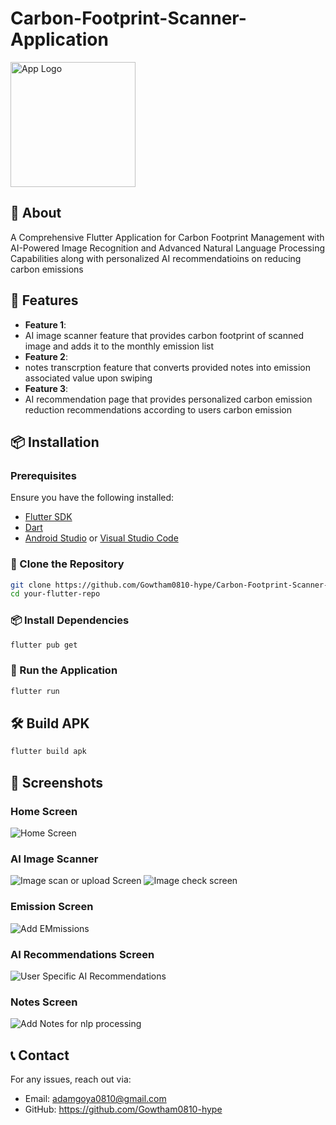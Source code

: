 # Carbon-Footprint-Scanner-Application


<img src="logo.png" alt="App Logo" width="200"/>

## 📌 About

A Comprehensive Flutter Application for Carbon Footprint Management with AI-Powered Image Recognition and Advanced Natural Language Processing Capabilities along with personalized 
AI recommendatioins on reducing carbon emissions

## 🚀 Features

- **Feature 1**:
- AI image scanner feature that provides carbon footprint of scanned image and adds it to the monthly emission list
- **Feature 2**:
- notes transcrption feature that converts provided notes into emission associated value upon swiping
- **Feature 3**:
- AI recommendation page that provides personalized carbon emission reduction recommendations according to users carbon emission




## 📦 Installation

### Prerequisites
Ensure you have the following installed:
- [Flutter SDK](https://flutter.dev/docs/get-started/install)
- [Dart](https://dart.dev/get-dart)
- [Android Studio](https://developer.android.com/studio) or [Visual Studio Code](https://code.visualstudio.com/)

### 🔽 Clone the Repository
```sh
git clone https://github.com/Gowtham0810-hype/Carbon-Footprint-Scanner-Application
cd your-flutter-repo
```

### 📦 Install Dependencies
```sh
flutter pub get
```

### 🏃 Run the Application
```sh
flutter run
```

## 🛠 Build APK
```sh
flutter build apk
```
## 🎨 Screenshots

### Home Screen
![Home Screen](Screenshots/home%20page/Screenshot%202024-11-19%20230251.png) <!-- Replace with actual screenshot path -->

### AI Image Scanner
![Image scan or upload Screen](Screenshots/Image%20Scanner/Screenshot%202024-11-19%20230707.png) 
![Image check screen](Screenshots/Image%20Scanner/Screenshot%202024-11-19%20230729.png) <!-- Replace with actual screenshot path -->

### Emission Screen
![Add EMmissions](Screenshots/Add%20Emission/Screenshot%202024-11-19%20230309.png)

### AI Recommendations Screen
![User Specific AI Recommendations](Screenshots/AI%20Recommendation/Screenshot%202024-11-19%20230500.png)

### Notes Screen
![Add Notes for nlp processing](Screenshots/Notes%20Add/Screenshot%202024-11-19%20230618.png)<!-- Replace with actual screenshot path -->

## 📞 Contact
For any issues, reach out via:
- Email: adamgoya0810@gmail.com
- GitHub: https://github.com/Gowtham0810-hype

   
